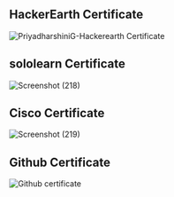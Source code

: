 ## HackerEarth Certificate

![PriyadharshiniG-Hackerearth Certificate](https://user-images.githubusercontent.com/79265271/154838163-980c13ad-68f2-404f-a6a3-db9b866648b5.png)

## sololearn  Certificate

![Screenshot (218)](https://user-images.githubusercontent.com/79265271/154838238-552ed474-8938-49e9-bd5d-b0878cfb2ae5.png)

## Cisco Certificate

![Screenshot (219)](https://user-images.githubusercontent.com/79265271/154838316-1d870b95-04d0-4bd8-b5a1-a7a545dc3050.png)

## Github Certificate

![Github certificate](https://user-images.githubusercontent.com/79265271/155771338-a5e5f9b3-09d9-4392-a105-1ff261303f6f.png)

